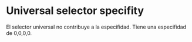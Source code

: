 # Universal selector specifity

El selector universal no contribuye a la especifidad. Tiene una especifidad de 0,0,0,0.
